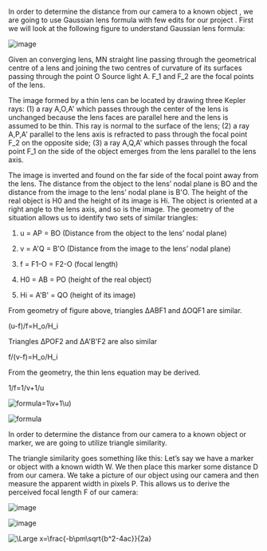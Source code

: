 
In order to determine the distance from our camera to a known object , we are going to use Gaussian  lens formula with few edits for our project .
First we will look at the following figure to understand Gaussian  lens formula: 
 
![image](https://user-images.githubusercontent.com/56115477/154123479-3e4ba37a-54d8-4f5d-81f7-894f132fabc6.png)
  
  
Given an converging lens, MN  straight line passing through the geometrical centre of a lens and joining the two centres of curvature of its surfaces passing through the point O 
Source light A.
F_1 and F_2 are the focal points of the lens. 

The image formed by a thin lens can be located by drawing three Kepler rays: (1) a ray  A,O,A' which passes through the center of the lens is unchanged because the lens faces are parallel here and the lens is assumed to be thin. This ray is normal to the surface of the lens; (2) a ray A,P,A' parallel to the lens axis is refracted to pass through the focal point F_2 on the opposite side; (3) a ray  A,Q,A' which passes through the focal point F_1 on the side of the object emerges from the lens parallel to the lens axis.

The image is inverted and found on the far side of the focal point away from the lens. The distance from the object to the lens’ nodal plane is BO  and the distance from the image to the lens’ nodal plane is B'O. The height of the real object is H0 and the height of its image is Hi. The object is oriented at a right angle to the lens axis, and so is the image. The geometry of the situation allows us to identify two sets of similar triangles:

1. u = AP = BO  (Distance from the object to the lens’ nodal plane)
 
2. v = A'Q = B'O (Distance from the image to the lens’ nodal plane)

3. f = F1-O = F2-O  (focal length)

4. H0 = AB = PO   (height of the real object)
    
5. Hi = A'B' = QO  (height of its image)
  
From geometry of figure above, triangles ΔABF1 and ΔOQF1 are similar. 

(u-f)/f=H_o/H_i 

Triangles ΔPOF2 and ΔA'B'F2 are also similar 

 f/(v-f)=H_o/H_i    
  
 From the geometry, the thin lens equation may be derived.
 
 1/f=1/v+1/u
 
 ![formula](https://render.githubusercontent.com/render/math?math=\large\(1\f)=1\v+1\u)
 
 ![formula](https://render.githubusercontent.com/render/math?math=\large\f(x)=sin(x))

  
  
  
  
  
  
  
  
  
  
  
  
  
  
  In order to determine the distance from our camera to a known object or marker, we are going to utilize triangle similarity.

The triangle similarity goes something like this: Let’s say we have a marker or object with a known width W. We then place this marker some distance D from our camera. We take a picture of our object using our camera and then measure the apparent width in pixels P. This allows us to derive the perceived focal length F of our camera:



![image](https://user-images.githubusercontent.com/56115477/154845117-cbdf00a6-925d-4265-a3ec-b6da45ac729e.png)




![image](https://user-images.githubusercontent.com/56115477/154443892-c8443a8d-e274-4c95-8071-50e83e549bda.png)



![\Large x=\frac{-b\pm\sqrt{b^2-4ac}}{2a}](https://latex.codecogs.com/svg.latex?\Large&space;x=\frac{-b\pm\sqrt{b^2-4ac}}{2a})
